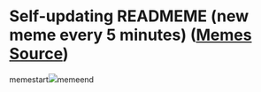 # Self-updating READMEME (new meme every 5 minutes) ([Memes Source](https://bramses.notion.site/a49c1e962b7646879176ac3b327b6533?v=4d1eda54b170483cb03a40f257231764))

memestart![](https://www.notion.so/image/https%3A%2F%2Fs3-us-west-2.amazonaws.com%2Fsecure.notion-static.com%2Fdb658af2-21df-4a60-9608-57146793a914%2F52A4A781-910B-4EB6-A178-06E409B7C0A8.jpeg?table=block&id=e3f86124-3bbc-4839-8225-5585fee470b0&cache=v2)memeend
